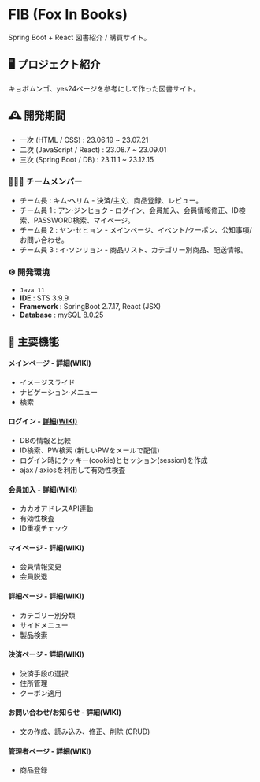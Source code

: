 # FIB (Fox In Books)
Spring Boot + React 図書紹介 / 購買サイト。


## 🖥️ プロジェクト紹介
キョボムンゴ、yes24ページを参考にして作った図書サイト。


## 🕰️ 開発期間
* 一次 (HTML / CSS) : 23.06.19 ~ 23.07.21
* 二次 (JavaScript / React) : 23.08.7 ~ 23.09.01
* 三次 (Spring Boot / DB) : 23.11.1 ~ 23.12.15


### 🧑‍🤝‍🧑 チームメンバー
 - チーム長 : キム·ヘリム - 決済/主文、商品登録、レビュー。
 - チーム員 1 : アン·ジンヒョク - ログイン、会員加入、会員情報修正、ID検索、PASSWORD検索、マイページ。
 - チーム員 2 : ヤン·セヒョン - メインページ、イベント/クーポン、公知事項/お問い合わせ。
 - チーム員 3 : イ·ソンリョン - 商品リスト、カテゴリー別商品、配送情報。


### ⚙️ 開発環境
 - `Java 11`
 - **IDE** : STS 3.9.9
 - **Framework** : SpringBoot 2.7.17, React (JSX)
 - **Database** : mySQL 8.0.25


## 📌 主要機能
#### メインページ - <a >詳細(WIKI)</a>
 - イメージスライド
 - ナビゲーション·メニュー
 - 検索

#### ログイン - <a href="https://github.com/redswer/finalProject/wiki/Login">詳細(WIKI)</a>
 - DBの情報と比較
 - ID検索、PW検索 (新しいPWをメールで配信)
 - ログイン時にクッキー(cookie)とセッション(session)を作成
 - ajax / axiosを利用して有効性検査
#### 会員加入 - <a href="https://github.com/redswer/finalProject/wiki/Join_Membership">詳細(WIKI)</a>
 - カカオアドレスAPI連動
 - 有効性検査
 - ID重複チェック
#### マイページ - <a >詳細(WIKI)</a>
 - 会員情報変更
 - 会員脱退

#### 詳細ページ - <a >詳細(WIKI)</a>
 - カテゴリー別分類
 - サイドメニュー
 - 製品検索
#### 決済ページ - <a >詳細(WIKI)</a>
 - 決済手段の選択
 - 住所管理
 - クーポン適用
#### お問い合わせ/お知らせ - <a >詳細(WIKI)</a>
 - 文の作成、読み込み、修正、削除 (CRUD)

#### 管理者ページ - <a >詳細(WIKI)</a>
 - 商品登録
